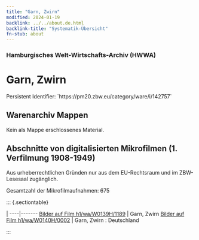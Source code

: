 ```yaml
---
title: "Garn, Zwirn"
modified: 2024-01-19
backlink: ../../about.de.html
backlink-title: "Systematik-Übersicht"
fn-stub: about
---
```


### Hamburgisches Welt-Wirtschafts-Archiv (HWWA)

# Garn, Zwirn

<div class="hint">Persistent Identifier: `https://pm20.zbw.eu/category/ware/i/142757`</div>







## Warenarchiv Mappen





Kein als Mappe erschlossenes Material.



<a id="filmsections" />

## Abschnitte von digitalisierten Mikrofilmen (1. Verfilmung 1908-1949)

<p>Aus urheberrechtlichen Gründen nur aus dem EU-Rechtsraum und im ZBW-Lesesaal zugänglich.</p>


<p>Gesamtzahl der Mikrofilmaufnahmen: 675</p>





::: {.sectiontable}

 | 
----|-------
<a class="btn" href="https://pm20.zbw.eu/film/h1/wa/W0139H/1189" rel="nofollow">Bilder auf Film h1/wa/W0139H/1189</a> | Garn, Zwirn
<a class="btn" href="https://pm20.zbw.eu/film/h1/wa/W0140H/0002" rel="nofollow">Bilder auf Film h1/wa/W0140H/0002</a> | Garn, Zwirn : Deutschland


:::
















